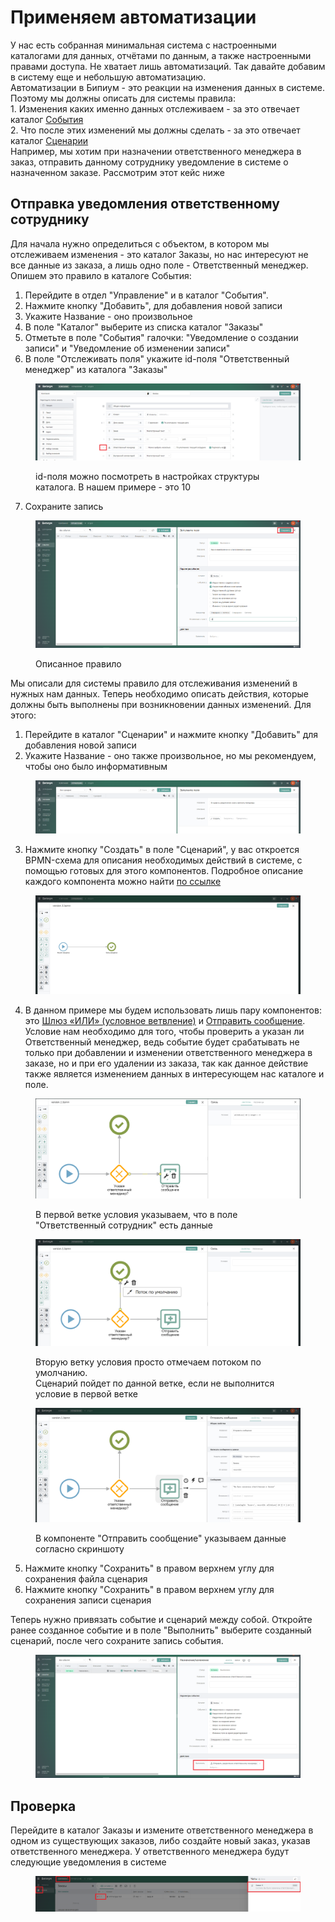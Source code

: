 # Применяем автоматизации

У нас есть собранная минимальная система с настроенными каталогами для данных, отчётами по данным, а также настроенными правами доступа. Не хватает лишь автоматизаций. Так давайте добавим в систему еще и небольшую автоматизацию. \
Автоматизации в Бипиум - это реакции на изменения данных в системе. Поэтому мы должны описать для системы правила: \
&#x20;   1\. Изменения каких именно данных отслеживаем - за это отвечает каталог [События](../processes/events/)\
&#x20;   2\. Что после этих изменений мы должны сделать - за это отвечает каталог [Сценарии](../processes/scripts/) \
Например, мы хотим при назначении ответственного менеджера в заказ, отправить данному сотруднику уведомление в системе о назначенном заказе. Рассмотрим этот кейс ниже&#x20;

## Отправка уведомления ответственному сотруднику

Для начала нужно определиться с объектом, в котором мы отслеживаем изменения - это каталог Заказы, но нас интересуют не все данные из заказа, а лишь одно поле - Ответственный менеджер. \
Опишем это правило в каталоге События:

1. Перейдите в отдел "Управление" и в каталог "События".&#x20;
2. Нажмите кнопку "Добавить", для добавления новой записи
3. Укажите Название - оно произвольное
4. В поле "Каталог" выберите из списка каталог "Заказы"
5. Отметьте в поле "События" галочки: "Уведомление о создании записи" и "Уведомление об изменении записи"
6. В поле "Отслеживать поля" укажите id-поля "Ответственный менеджер" из каталога "Заказы"

<figure><img src="../../.gitbook/assets/2 (20).png" alt=""><figcaption><p>id-поля можно посмотреть в настройках структуры каталога. В нашем примере - это 10</p></figcaption></figure>

7. Сохраните запись

<figure><img src="../../.gitbook/assets/1 (21).png" alt=""><figcaption><p>Описанное правило</p></figcaption></figure>

Мы описали для системы правило для отслеживания изменений в нужных нам данных. Теперь необходимо описать действия, которые должны быть выполнены при возникновении данных изменений. Для этого:

1. Перейдите в каталог "Сценарии" и нажмите кнопку "Добавить" для добавления новой записи
2. Укажите Название - оно также произвольное, но мы рекомендуем, чтобы оно было информативным

<figure><img src="../../.gitbook/assets/3 (19).png" alt=""><figcaption></figcaption></figure>

3. Нажмите кнопку "Создать" в поле "Сценарий", у вас откроется BPMN-схема для описания необходимых действий в системе, с помощью готовых для этого компонентов. Подробное описание каждого компонента можно найти [по ссылке](https://docs.bpium.ru/manual/processes/scripts/components)

<figure><img src="../../.gitbook/assets/4 (20).png" alt=""><figcaption></figcaption></figure>

4. В данном примере мы будем использовать лишь пару компонентов: это [Шлюз «ИЛИ» (условное ветвление)](https://docs.bpium.ru/manual/processes/scripts/components/exclusivegateway) и [Отправить сообщение](https://docs.bpium.ru/manual/processes/scripts/components/otpravit-soobshenie). Условие нам необходимо для того, чтобы проверить а указан ли Ответственный менеджер, ведь событие будет срабатывать не только при добавлении и изменении ответственного менеджера в заказе, но и при его удалении из заказа, так как данное действие также является изменением данных в интересующем нас каталоге и поле.

<figure><img src="../../.gitbook/assets/6 (18).png" alt="" width="563"><figcaption><p> В первой ветке условия указываем, что в поле "Ответственный сотрудник" есть данные</p></figcaption></figure>

<figure><img src="../../.gitbook/assets/7 (18).png" alt="" width="563"><figcaption><p>Вторую ветку условия просто отмечаем потоком по умолчанию.<br>Сценарий пойдет по данной ветке, если не выполнится условие в первой ветке</p></figcaption></figure>

<figure><img src="../../.gitbook/assets/8 (19).png" alt="" width="563"><figcaption><p>В компоненте "Отправить сообщение" указываем данные согласно скриншоту</p></figcaption></figure>

5. Нажмите кнопку "Сохранить" в правом верхнем углу для сохранения файла сценария
6. Нажмите кнопку "Сохранить" в правом верхнем углу для сохранения записи сценария

Теперь нужно привязать событие и сценарий между собой. Откройте ранее созданное событие и в поле "Выполнить" выберите созданный сценарий, после чего сохраните запись события.

<figure><img src="../../.gitbook/assets/9 (14).png" alt=""><figcaption></figcaption></figure>

## Проверка

Перейдите в каталог Заказы и измените ответственного менеджера в одном из существующих заказов, либо создайте новый заказ, указав ответственного менеджера. У ответственного менеджера будут следующие уведомления в системе

<figure><img src="../../.gitbook/assets/10 (14).png" alt=""><figcaption></figcaption></figure>




